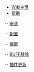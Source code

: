 - [Wiki主页](README.md)
- [帮助](HELP.md)

-- [安装](INSTALL.md)

-- [配置](SETTING.md)
  
-- [镶嵌](GEM.md)
  
-- [BUFF移除](REMOVE.md)
  
-- [插件更新](UPDATE.md)
